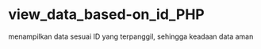 # view_data_based-on_id_PHP
 menampilkan data sesuai ID yang terpanggil, sehingga keadaan data aman
